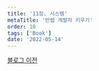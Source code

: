 ```yaml
---
title: '11장. 시스템'
metaTitle: '만렙 개발자 키우기'
order: 10
tags: ['Book']
date: '2022-05-14'
---
```


[블로그 이전](https://nowwatersblog.tistory.com/17)
